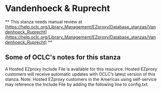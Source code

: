 # Vandenhoeck & Ruprecht
** This stanza needs manual review at [https://help.oclc.org/Library_Management/EZproxy/Database_stanzas/Vandenhoeck_Ruprecht](https://help.oclc.org/Library_Management/EZproxy/Database_stanzas/Vandenhoeck_Ruprecht) **

## Some of OCLC's notes for this stanza

A Hosted EZproxy Include File is available for this resource. Hosted EZproxy customers will receive automatic updates with OCLC&rsquo;s latest version of this stanza. Note: Hosted EZproxy customers in the Americas using self-service may reference the Include File by adding the following line to config.txt:

&nbsp;
